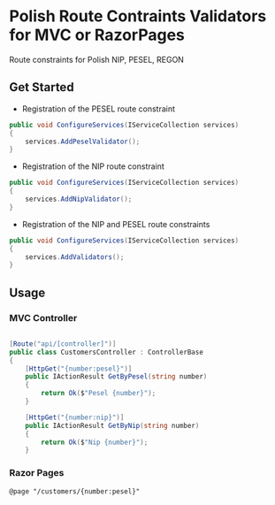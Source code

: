 # Polish Route Contraints Validators for MVC or RazorPages
Route constraints for Polish NIP, PESEL, REGON

## Get Started

- Registration of the PESEL route constraint

~~~ csharp
public void ConfigureServices(IServiceCollection services)
{
    services.AddPeselValidator();
}
~~~

- Registration of the NIP route constraint

~~~ csharp
public void ConfigureServices(IServiceCollection services)
{
    services.AddNipValidator();
}
~~~

- Registration of the NIP and PESEL route constraints
            
~~~ csharp
public void ConfigureServices(IServiceCollection services)
{
    services.AddValidators();
}
~~~


## Usage

### MVC Controller

~~~ csharp

[Route("api/[controller]")]
public class CustomersController : ControllerBase
{
    [HttpGet("{number:pesel}")]
    public IActionResult GetByPesel(string number)
    {
        return Ok($"Pesel {number}");
    }

    [HttpGet("{number:nip}")]
    public IActionResult GetByNip(string number)
    {
        return Ok($"Nip {number}");
    }
~~~

### Razor Pages
~~~ html
@page "/customers/{number:pesel}"
~~~
